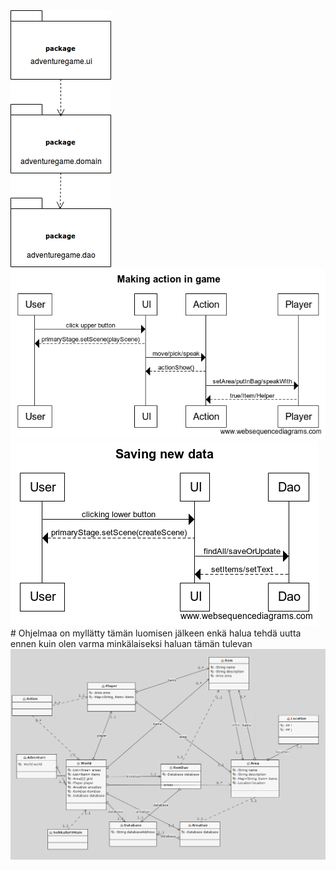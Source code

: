 <img src="https://github.com/strajama/otm-harjoitustyo/blob/master/dokumentaatio/rakenne.png">
<img src="https://github.com/strajama/otm-harjoitustyo/blob/master/dokumentaatio/Making%20action%20in%20game.png">
<img src="https://github.com/strajama/otm-harjoitustyo/blob/master/dokumentaatio/Saving%20new%20data.png">
# Ohjelmaa on myllätty tämän luomisen jälkeen enkä halua tehdä uutta ennen kuin olen varma minkälaiseksi haluan tämän tulevan
<img src="https://github.com/strajama/otm-harjoitustyo/blob/master/dokumentaatio/arkkitehtuuri.png">
